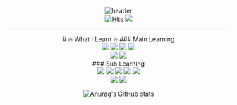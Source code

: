 <div align="center">
  
![header](https://capsule-render.vercel.app/api?type=waving&color=auto&height=280&section=header&text=Hello%20World&fontSize=90&animation=scaleIn&fontAlignY=36&desc=readyJun&descAlignY=51&descAlign=68)
<br>
[![Hits](https://hits.seeyoufarm.com/api/count/incr/badge.svg?url=https%3A%2F%2Fgithub.com%2Frdyjun%2Fhit-counter&count_bg=%234F4F4F&title_bg=%23555555&icon=&icon_color=%23E7E7E7&title=Github&edge_flat=true)](https://hits.seeyoufarm.com)
<img src="https://img.shields.io/badge/rdyjun00-EA4335?style=flat-square&logo=Gmail&logoColor=white"/>
<br>
<hr>
# 🔥 What I Learn 🔥
### Main Learning<br>
<img src="https://img.shields.io/badge/JAVA-3A75B0?style=flat-square&logo=JAVA&logoColor=white"/></a>
<img src="https://img.shields.io/badge/Spring-6DB33F?style=flat-square&logo=Spring&logoColor=white"/></a>
<img src="https://img.shields.io/badge/SpringBoot-6DB33F?style=flat-square&logo=SpringBoot&logoColor=white"/></a>
<img src="https://img.shields.io/badge/MySql-4479A1?style=flat-square&logo=MySql&logoColor=white"/></a>
<br>
<img src="https://img.shields.io/badge/Intellij IDEA-000000?style=flat-square&logo=IntellijIDEA&logoColor=white"/></a>
<img src="https://img.shields.io/badge/Git-F05032?style=flat-square&logo=Git&logoColor=white"/></a>
<br>
### Sub Learning<br>
<img src="https://img.shields.io/badge/HTML5-E34F26?style=flat-square&logo=HTML5&logoColor=white"/></a>
<img src="https://img.shields.io/badge/CSS3-1572B6?style=flat-square&logo=CSS3&logoColor=white"/></a>
<img src="https://img.shields.io/badge/JavaScript-F7DF1E?style=flat-square&logo=JavaScript&logoColor=black"/></a>
<img src="https://img.shields.io/badge/Python-3766AB?style=flat-square&logo=Python&logoColor=white"/></a>
<img src="https://img.shields.io/badge/C-A8B9CC?style=flat-square&logo=C&logoColor=white"/></a>
<br>
<img src="https://img.shields.io/badge/vscode-007ACC?style=flat-square&logo=VisualStudioCode&logoColor=white"/></a>
<img src="https://img.shields.io/badge/Gitpod-FFAE33?style=flat-square&logo=Gitpod&logoColor=white"/></a>
<br>

[![Anurag's GitHub stats](https://github-readme-stats.vercel.app/api?username=rdyjun)](https://github.com/rdyjun/github-readme-stats)
</div>
